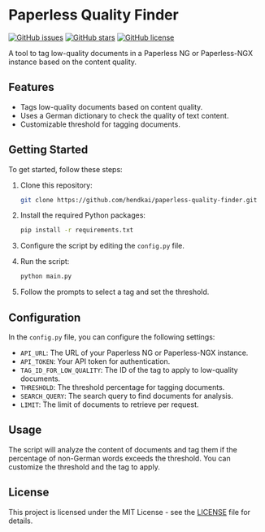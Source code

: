 
# Paperless Quality Finder

[![GitHub issues](https://img.shields.io/github/issues/hendkai/paperless-quality-finder)](https://github.com/hendkai/paperless-quality-finder/issues)
[![GitHub stars](https://img.shields.io/github/stars/hendkai/paperless-quality-finder)](https://github.com/hendkai/paperless-quality-finder/stargazers)
[![GitHub license](https://img.shields.io/github/license/hendkai/paperless-quality-finder)](https://github.com/hendkai/paperless-quality-finder/blob/main/LICENSE)

A tool to tag low-quality documents in a Paperless NG or Paperless-NGX instance based on the content quality.

## Features

- Tags low-quality documents based on content quality.
- Uses a German dictionary to check the quality of text content.
- Customizable threshold for tagging documents.

## Getting Started

To get started, follow these steps:

1. Clone this repository:

   ```bash
   git clone https://github.com/hendkai/paperless-quality-finder.git
   ```

2. Install the required Python packages:

   ```bash
   pip install -r requirements.txt
   ```

3. Configure the script by editing the `config.py` file.

4. Run the script:

   ```bash
   python main.py
   ```

5. Follow the prompts to select a tag and set the threshold.

## Configuration

In the `config.py` file, you can configure the following settings:

- `API_URL`: The URL of your Paperless NG or Paperless-NGX instance.
- `API_TOKEN`: Your API token for authentication.
- `TAG_ID_FOR_LOW_QUALITY`: The ID of the tag to apply to low-quality documents.
- `THRESHOLD`: The threshold percentage for tagging documents.
- `SEARCH_QUERY`: The search query to find documents for analysis.
- `LIMIT`: The limit of documents to retrieve per request.

## Usage

The script will analyze the content of documents and tag them if the percentage of non-German words exceeds the threshold. You can customize the threshold and the tag to apply.

## License

This project is licensed under the MIT License - see the [LICENSE](LICENSE) file for details.
